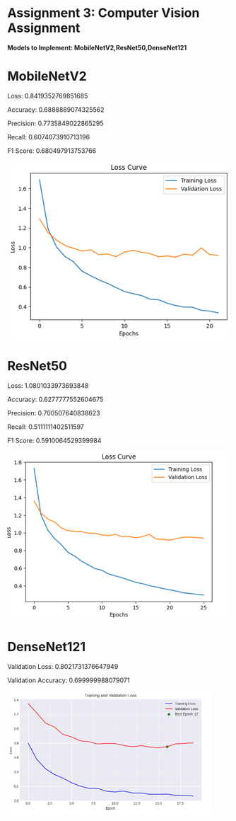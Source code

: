 # Assignment 3: Computer Vision Assignment
**Models to Implement: MobileNetV2,ResNet50,DenseNet121**

# MobileNetV2
Loss: 0.8419352769851685

Accuracy: 0.6888889074325562

Precision: 0.7735849022865295

Recall: 0.6074073910713196

F1 Score: 0.680497913753766


![image](https://github.com/J0yBiswas/CSE-366-3---2021-2-60-019/blob/9ef2f7ab013fd30c843f170549b6a87711b91428/Assignment%203/image.png?raw=true)


# ResNet50
Loss: 1.0801033973693848

Accuracy: 0.6277777552604675

Precision: 0.700507640838623

Recall: 0.5111111402511597

F1 Score: 0.5910064529399984

![image](https://github.com/J0yBiswas/CSE-366-3---2021-2-60-019/blob/118bc91c4ae2696fba70931af865ec90fcc24c93/Assignment%203/pic2.png?raw=true)

# DenseNet121
Validation Loss: 0.8021731376647949

Validation Accuracy: 0.699999988079071

![image](https://github.com/J0yBiswas/CSE-366-3---2021-2-60-019/blob/7dc40b21a067607cc6ff253a75576cd48ba7e0f7/Assignment%203/pic3.png?raw=true)

